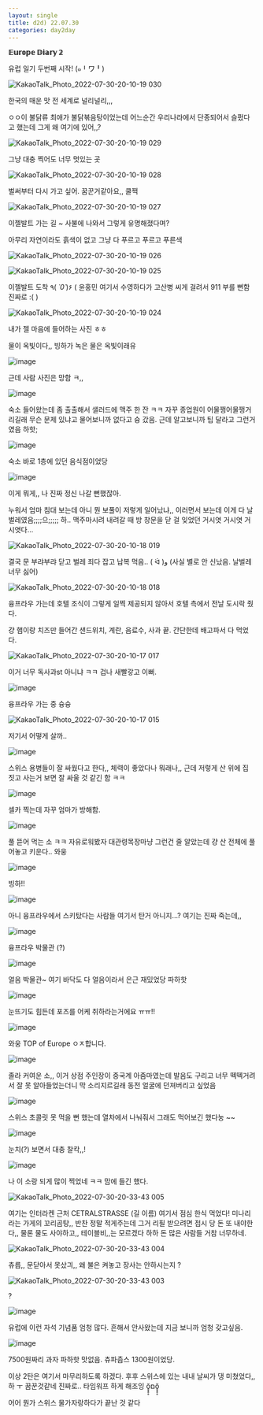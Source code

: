 ```yaml
---
layout: single
title: d2d) 22.07.30
categories: day2day
---
```


__𝔼𝕦𝕣𝕠𝕡𝕖 𝔻𝕚𝕒𝕣𝕪 𝟚__

유럽 일기 두번째 시작! (๑╹ワ╹)

![KakaoTalk_Photo_2022-07-30-20-10-19 030](https://user-images.githubusercontent.com/52832956/181908321-66606d49-83cc-422b-b9a8-717f3b2561b9.jpeg)

한국의 매운 맛 전 세계로 널리널리,,,

ㅇㅇ이 불닭류 최애가 불닭볶음탕이었는데 어느순간 우리나라에서 단종되어서 슬펐다고 했는데 그게 왜 여기에 있어,,?

![KakaoTalk_Photo_2022-07-30-20-10-19 029](https://user-images.githubusercontent.com/52832956/181908366-4ec7ea0d-6deb-42e3-8578-38326718a76c.jpeg)

그냥 대충 찍어도 너무 멋있는 곳

![KakaoTalk_Photo_2022-07-30-20-10-19 028](https://user-images.githubusercontent.com/52832956/181908374-a07d8196-94dd-437e-9a4f-547b36ddda71.jpeg)

벌써부터 다시 가고 싶어. 꿈꾼거같아요,, 쿨쩍

![KakaoTalk_Photo_2022-07-30-20-10-19 027](https://user-images.githubusercontent.com/52832956/181908392-d322b01b-cfe0-4f20-8428-481f91809f19.jpeg)

이젤발트 가는 길 ~ 사불에 나와서 그렇게 유명해졌다며?

아무리 자연이라도 흙색이 없고 그냥 다 푸르고 푸르고 푸른색

![KakaoTalk_Photo_2022-07-30-20-10-19 026](https://user-images.githubusercontent.com/52832956/181908441-2c3db441-8756-4c3b-850a-322a16094c51.jpeg)

![KakaoTalk_Photo_2022-07-30-20-10-19 025](https://user-images.githubusercontent.com/52832956/181908464-1b4c9e4c-3ce3-400b-98f2-db5ef6192374.jpeg)

이젤발트 도착 ٩( *˙0˙*)۶ ( 윤홍민 여기서 수영하다가 고산병 씨게 걸려서 911 부를 뻔함 진짜로 :( )

![KakaoTalk_Photo_2022-07-30-20-10-19 024](https://user-images.githubusercontent.com/52832956/181908465-3a6ffa7b-3d7d-42e4-8ec4-6acad0239f88.jpeg)

내가 젤 마음에 들어하는 사진 ㅎㅎ

물이 옥빛이다,, 빙하가 녹은 물은 옥빛이래유

![image](https://user-images.githubusercontent.com/52832956/181908485-3806d037-537b-48fc-a70c-026115c0590c.png)

근데 사람 사진은 망함 ㅋ,,

![image](https://user-images.githubusercontent.com/52832956/181908495-db469b4c-df59-4a12-9214-88be95ba5424.png)

숙소 들어왔는데 좀 출출해서 샐러드에 맥주 한 잔 ㅋㅋ 자꾸 종업원이 어물쩡어물쩡거리길래 무슨 문제 있냐고 물어보니까 없다고 슝 갔음. 근데 알고보니까 팁 달라고 그런거였음 하핫;

![image](https://user-images.githubusercontent.com/52832956/181908533-82d41472-db89-4b68-a7d5-061ad8c5062b.png)

숙소 바로 1층에 있던 음식점이었당

![image](https://user-images.githubusercontent.com/52832956/181908548-2fdef7e2-0b15-44f6-8a13-af966418d0f9.png)

이게 뭐게,, 나 진짜 정신 나갈 뻔했잖아.

누워서 엄마 침대 보는데 아니 뭔 보풀이 저렇게 일어났냐,, 이러면서 보는데 이게 다 날벌레였음;;;;으;;;;; 하.. 맥주마시려 내려갈 때 방 창문을 닫 걸 잊었던 거시엿 거시엿 거시엿다...

![KakaoTalk_Photo_2022-07-30-20-10-18 019](https://user-images.githubusercontent.com/52832956/181908592-fef276e1-b33a-41f8-acae-c5e91fdea93b.jpeg)

결국 문 부랴부랴 닫고 벌레 죄다 잡고 납복 먹음.. ( ᐛ )و (사실 별로 안 신났음. 날벌레 너무 싫어)

![KakaoTalk_Photo_2022-07-30-20-10-18 018](https://user-images.githubusercontent.com/52832956/181908635-0122a43a-1e86-442a-9ccf-f4c3eb3b7985.jpeg)

융프라우 가는데 호텔 조식이 그렇게 일찍 제공되지 않아서 호텔 측에서 전날 도시락 줬다.

걍 햄이랑 치즈만 들어간 샌드위치, 계란, 음료수, 사과 끝. 간단한데 배고파서 다 먹었다.

![KakaoTalk_Photo_2022-07-30-20-10-17 017](https://user-images.githubusercontent.com/52832956/181908671-05a9977e-22e2-4a47-a9e3-6bdf2a5382f3.jpeg)

이거 너무 독사과st 아니냐 ㅋㅋ 겁나 새빨갛고 이뻐.

![image](https://user-images.githubusercontent.com/52832956/181908695-217bfcda-eb02-4698-b0d4-1937af104916.png)

융프라우 가는 중 슝슝

![KakaoTalk_Photo_2022-07-30-20-10-17 015](https://user-images.githubusercontent.com/52832956/181908706-0a718424-d20c-458d-9128-8dc54f13b005.jpeg)

저기서 어떻게 살까..

![image](https://user-images.githubusercontent.com/52832956/181908716-9847b745-9c91-4eea-9d70-e2ac7624136b.png)

스위스 용병들이 잘 싸웠다고 한다,, 체력이 좋았다나 뭐래나,, 근데 저렇게 산 위에 집 짓고 사는거 보면 잘 싸울 것 같긴 함 ㅋㅋ

![image](https://user-images.githubusercontent.com/52832956/181908741-4723458b-bd8b-4ff2-9cbe-ac0d9d798e84.png)

셀카 찍는데 자꾸 엄마가 방해함.

![image](https://user-images.githubusercontent.com/52832956/181908748-8dbbc509-251b-43c5-9c67-d410bfbd2c63.png)

풀 뜯어 먹는 소 ㅋㅋ 자유로워봤자 대관령목장마냥 그런건 줄 알았는데 걍 산 전체에 풀어놓고 키운다.. 와웅

![image](https://user-images.githubusercontent.com/52832956/181908794-593d5d3e-9329-436d-8038-75e1a17dcbcd.png)

빙하!!

![image](https://user-images.githubusercontent.com/52832956/181908804-4f8202ca-886e-431a-a7f1-17c62e8b295d.png)

아니 융프라우에서 스키탔다는 사람들 여기서 탄거 아니지...? 여기는 진짜 죽는데,,

![image](https://user-images.githubusercontent.com/52832956/181908812-33234091-c796-489d-8f8b-4ff86223cfed.png)

융프라우 박물관 (?)

![image](https://user-images.githubusercontent.com/52832956/181908817-472932b3-200e-49c1-bdc9-da2fb3e9c853.png)

얼음 박물관~ 여기 바닥도 다 얼음이라서 은근 재밌었당 파하핫

![image](https://user-images.githubusercontent.com/52832956/181908879-ebc799ae-8c35-40ed-8161-8d6940e97912.png)

눈뜨기도 힘든데 포즈를 어케 취하라는거에요 ㅠㅠ!!

![image](https://user-images.githubusercontent.com/52832956/181908894-cb37eff4-1544-48ee-9036-6268d6266768.png)

와웅 TOP of Europe ㅇㅈ합니다.

![image](https://user-images.githubusercontent.com/52832956/181908914-0aeeab37-b17f-4ee5-89fc-0535b777931d.png)

졸라 커여운 소,, 이거 상점 주인장이 중국계 아줌마였는데 발음도 구리고 너무 떽떽거려서 잘 못 알아들었는더니 막 소리지르길래 동전 얼굴에 던져버리고 싶었음

![image](https://user-images.githubusercontent.com/52832956/181908965-036358de-783c-4477-bcd5-950c3bce6f0c.png)

스위스 초콜릿 못 먹을 뻔 했는데 열차에서 나눠줘서 그래도 먹어보긴 했다눙 ~~

![image](https://user-images.githubusercontent.com/52832956/181908984-193352d7-5cb5-49f4-9d84-5c9b893cd0ae.png)

눈치(?) 보면서 대충 찰칵,,!

![image](https://user-images.githubusercontent.com/52832956/181908997-bd22072d-9506-453b-acde-c88efed997ae.png)

나 이 소랑 되게 많이 찍었네 ㅋㅋ 맘에 들긴 했다.

![KakaoTalk_Photo_2022-07-30-20-33-43 005](https://user-images.githubusercontent.com/52832956/181909086-703c1683-7ace-4cff-b1cf-682600e70d2b.jpeg)

여기는 인터라켄 근처 CETRALSTRASSE (길 이름) 여기서 점심 한식 먹었다! 미나리라는 가게의 꼬리곰탕,, 반찬 정말 적게주는데 그거 리필 받으려면 접시 당 돈 또 내야한다,, 물론 물도 사야하고,, 테이블비,,는 모르겠다 하하 돈 많은 사람들 거참 너무하네.

![KakaoTalk_Photo_2022-07-30-20-33-43 004](https://user-images.githubusercontent.com/52832956/181909204-ff08f16c-9c6b-4df2-ad0d-01c6dbd0bb28.jpeg)

츄릅,, 문닫아서 못샀긔,, 왜 불은 켜놓고 장사는 안하시는지 ?

![KakaoTalk_Photo_2022-07-30-20-33-43 003](https://user-images.githubusercontent.com/52832956/181909239-8576e12d-2bd6-421c-83e2-515ce95136da.jpeg)

?

![image](https://user-images.githubusercontent.com/52832956/181909246-3eca0dde-b6f1-4459-9f9c-d52541f17960.png)

유럽에 이런 자석 기념품 엄청 많다. 흔해서 안사왔는데 지금 보니까 엄청 갖고싶음.

![image](https://user-images.githubusercontent.com/52832956/181909261-d7e96195-4afc-42b9-b8f9-3d99234ae50c.png)

7500원짜리 과자 파하핫 맛없음. 츄파츕스 1300원이었당.

이상 2탄은 여기서 마무리하도록 하겠다. 후후 스위스에 있는 내내 날씨가 댕 미쳤었다,, 하 ㅜ 꿈꾼것같네 진짜로.. 타임워프 하게 해조잉 ŏ̥̥̥̥םŏ̥̥̥̥ 

어어 뭔가 스위스 물가자랑하다가 끝난 것 같다 




